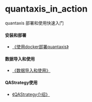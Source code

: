 # quantaxis_in_action
quantaxis 部署和使用快速入门

#### 安装和部署
+  [《使用docker部署quantaxis》](https://doc.yutiansut.com/docker)
#### 数据导入和使用
+ [《数据导入和使用》](http://www.yutiansut.com:3000/topic/5dc5da7dc466af76e9e3bc5d)

#### QAStrategy使用
+ [《QAStrategy介绍》](https://github.com/yutiansut/QAStrategy)